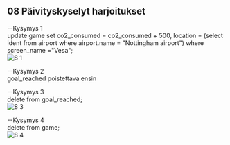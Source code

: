 ## 08 Päivityskyselyt harjoitukset

--Kysymys 1  </br>
update game 
set
co2_consumed = co2_consumed + 500,
location = (select ident from airport where airport.name = "Nottingham airport")
where screen_name ="Vesa";  </br>
![8 1](https://github.com/user-attachments/assets/59a28eeb-1e36-4a67-8652-57730519b7af)

--Kysymys 2 </br>
goal_reached poistettava ensin </br>

--Kysymys 3  </br>
delete from goal_reached;  </br>
![8 3](https://github.com/user-attachments/assets/b4741f00-b555-41d6-81df-104a118aea03)


--Kysymys 4  </br>
delete from game;  </br>
![8 4](https://github.com/user-attachments/assets/51050a96-fe85-4c09-91a3-e4ab6f1d6604)
